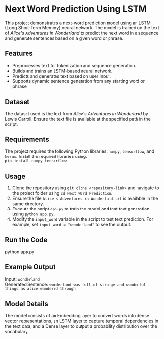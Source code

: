 # Next Word Prediction Using LSTM

This project demonstrates a next-word prediction model using an LSTM (Long Short-Term Memory) neural network. The model is trained on the text of *Alice's Adventures in Wonderland* to predict the next word in a sequence and generate sentences based on a given word or phrase.

## Features

- Preprocesses text for tokenization and sequence generation.  
- Builds and trains an LSTM-based neural network.  
- Predicts and generates text based on user input.  
- Supports dynamic sentence generation from any starting word or phrase.  

## Dataset

The dataset used is the text from *Alice's Adventures in Wonderland* by Lewis Carroll. Ensure the text file is available at the specified path in the script.

## Requirements

The project requires the following Python libraries: `numpy`, `tensorflow`, and `keras`. Install the required libraries using:  
`pip install numpy tensorflow`


## Usage

1. Clone the repository using `git clone <repository-link>` and navigate to the project folder using `cd Next Word Prediction`.  
2. Ensure the file `Alice's Adventures in Wonderland.txt` is available in the same directory.  
3. Execute the script `app.py` to train the model and test text generation using `python app.py`.  
4. Modify the `input_word` variable in the script to test text prediction. For example, set `input_word = "wonderland"` to see the output.

## Run the Code
python app.py

## Example Output

Input: `wonderland`  
Generated Sentence: `wonderland was full of strange and wonderful things as alice wandered through`

## Model Details

The model consists of an Embedding layer to convert words into dense vector representations, an LSTM layer to capture temporal dependencies in the text data, and a Dense layer to output a probability distribution over the vocabulary.

